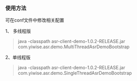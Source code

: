 ### 使用方法

可在conf文件中修改相关配置

1、 多线程版 
> java -classpath asr-client-demo-1.0.2-RELEASE.jar com.yiwise.asr.demo.MultiThreadAsrDemoBootstrap

2、单线程版 
> java -classpath asr-client-demo-1.0.2-RELEASE.jar com.yiwise.asr.demo.SingleThreadAsrDemoBootstrap